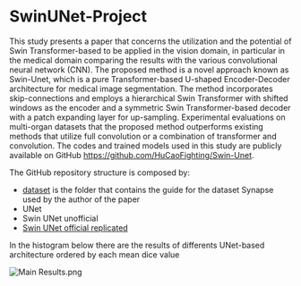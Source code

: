 # SwinUNet-Project
This study presents a paper that concerns the utilization and the potential of Swin Transformer-based to be applied in the vision domain, in particular in the medical domain comparing the results with the various convolutional neural network (CNN). The proposed method is a novel approach known as Swin-Unet, which is a pure Transformer-based U-shaped Encoder-Decoder architecture for medical image segmentation. The method incorporates skip-connections and employs a hierarchical Swin Transformer with shifted windows as the encoder and a symmetric Swin Transformer-based decoder with a patch expanding layer for up-sampling. Experimental evaluations on multi-organ datasets that the proposed method outperforms existing methods that utilize full convolution or a combination of transformer and convolution. The codes and trained models used in this study are publicly available on GitHub https://github.com/HuCaoFighting/Swin-Unet.

The GitHub repository structure is composed by:

- [dataset](https://github.com/tommasogattari/Progetto-SwinUNet/tree/main/dataset) is the folder that contains the guide for the dataset Synapse used by the author of the paper
- UNet 
- Swin UNet unofficial 
- [Swin UNet official replicated](https://drive.google.com/file/d/15tIdXrgodIMF--DXQd9r1rT_QXZGKFK6/view?usp=sharing)

In the histogram below there are the results of differents UNet-based architecture ordered by each mean dice value

![Main Results.png](https://github.com/tommasogattari/Progetto-SwinUNet/blob/main/Main%20Results.png)
